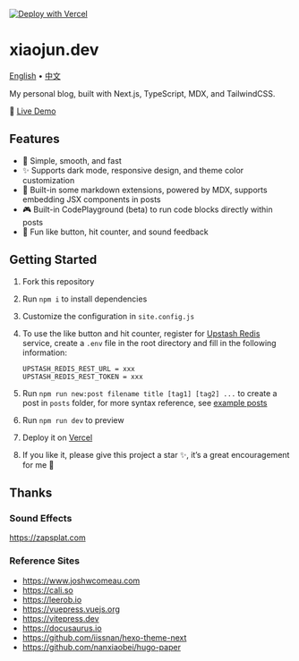 [![Deploy with Vercel](https://vercel.com/button)](https://vercel.com/new/clone?repository-url=https%3A%2F%2Fgithub.com%2Fxiaojundebug%2Fxiaojun.dev)

# xiaojun.dev

[English](./README.md) • [中文](./README.zh-CN.md)

My personal blog, built with Next.js, TypeScript, MDX, and TailwindCSS.

👀 [Live Demo](https://xiaojun.dev/)

## Features

- 🎨 Simple, smooth, and fast
- ✨ Supports dark mode, responsive design, and theme color customization
- 🧩 Built-in some markdown extensions, powered by MDX, supports embedding JSX components in posts
- 🎮 Built-in CodePlayground (beta) to run code blocks directly within posts
- 🔫 Fun like button, hit counter, and sound feedback

## Getting Started

1. Fork this repository
2. Run `npm i` to install dependencies
3. Customize the configuration in `site.config.js`
4. To use the like button and hit counter, register for [Upstash Redis](https://console.upstash.com/redis) service, create a `.env` file in the root directory and fill in the following information:

   ```env
   UPSTASH_REDIS_REST_URL = xxx
   UPSTASH_REDIS_REST_TOKEN = xxx
   ```

5. Run `npm run new:post filename title [tag1] [tag2] ...` to create a post in `posts` folder, for more syntax reference, see [example posts](https://www.xiaojun.dev/posts/2023-04-27-mdx-syntax-guide)
6. Run `npm run dev` to preview
7. Deploy it on [Vercel](https://vercel.com)
8. If you like it, please give this project a star ✨, it’s a great encouragement for me 🙏

## Thanks

### Sound Effects

https://zapsplat.com

### Reference Sites

- https://www.joshwcomeau.com
- https://cali.so
- https://leerob.io
- https://vuepress.vuejs.org
- https://vitepress.dev
- https://docusaurus.io
- https://github.com/iissnan/hexo-theme-next
- https://github.com/nanxiaobei/hugo-paper
